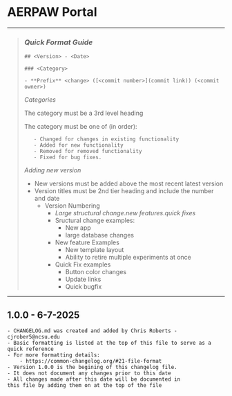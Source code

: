 # AERPAW Portal 
---

>### *Quick Format Guide*
>
>`## <Version> - <Date>`
>
>`### <Category>` 
>
>    `- **Prefix** <change> ([<commit number>](commit link)) (<commit owner>)`
>
>
>*Categories*
>
>    The category must be a 3rd level heading 
>
>    The category must be one of (in order):
>
>        - Changed for changes in existing functionality
>        - Added for new functionality
>        - Removed for removed functionality
>        - Fixed for bug fixes.
>
>*Adding new version*
>- New versions must be added above the most recent latest version
>- Version titles must be 2nd tier heading and include the number and date
>    - Version Numbering
>        - *Large structural change*.*new features*.*quick fixes*
>        - Sructural change examples:
>            - New app
>            - large database changes
>        - New feature Examples
>            - New template layout
>            - Ability to retire multiple experiments at once
>        - Quick Fix examples
>            - Button color changes
>            - Update links
>            - Quick bugfix
---

## 1.0.0 - 6-7-2025
    - CHANGELOG.md was created and added by Chris Roberts - cjrober5@ncsu.edu
    - Basic formatting is listed at the top of this file to serve as a quick reference 
    - For more formatting details:
        - https://common-changelog.org/#21-file-format
    - Version 1.0.0 is the begining of this changelog file.
    - It does not document any changes prior to this date
    - All changes made after this date will be documented in 
    this file by adding them on at the top of the file


